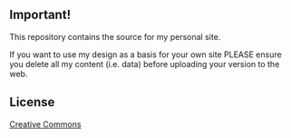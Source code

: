 ## Important!

This repository contains the source for my personal site.

If you want to use my design as a basis for your own site PLEASE ensure you delete all my content (i.e. data) before uploading your version to the web.

## License

[Creative Commons](http://creativecommons.org/licenses/by-nc-sa/3.0/)
